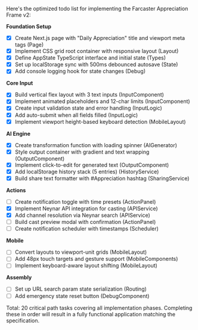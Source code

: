 Here's the optimized todo list for implementing the Farcaster Appreciation Frame v2:

**Foundation Setup**
- [x] Create Next.js page with "Daily Appreciation" title and viewport meta tags (Page)
- [x] Implement CSS grid root container with responsive layout (Layout)
- [x] Define AppState TypeScript interface and initial state (Types)
- [x] Set up localStorage sync with 500ms debounced autosave (State)
- [x] Add console logging hook for state changes (Debug)

**Core Input**
- [x] Build vertical flex layout with 3 text inputs (InputComponent)
- [x] Implement animated placeholders and 12-char limits (InputComponent)
- [x] Create input validation state and error handling (InputLogic)
- [x] Add auto-submit when all fields filled (InputLogic)
- [x] Implement viewport height-based keyboard detection (MobileLayout)

**AI Engine**
- [x] Create transformation function with loading spinner (AIGenerator)
- [x] Style output container with gradient and text wrapping (OutputComponent)
- [x] Implement click-to-edit for generated text (OutputComponent)
- [x] Add localStorage history stack (5 entries) (HistoryService)
- [x] Build share text formatter with #Appreciation hashtag (SharingService)

**Actions**
- [ ] Create notification toggle with time presets (ActionPanel)
- [x] Implement Neynar API integration for casting (APIService)
- [x] Add channel resolution via Neynar search (APIService)
- [ ] Build cast preview modal with confirmation (ActionPanel)
- [ ] Create notification scheduler with timestamps (Scheduler)

**Mobile**
- [ ] Convert layouts to viewport-unit grids (MobileLayout)
- [ ] Add 48px touch targets and gesture support (MobileComponents)
- [ ] Implement keyboard-aware layout shifting (MobileLayout)

**Assembly**
- [ ] Set up URL search param state serialization (Routing)
- [ ] Add emergency state reset button (DebugComponent)

Total: 20 critical path tasks covering all implementation phases. Completing these in order will result in a fully functional application matching the specification.
